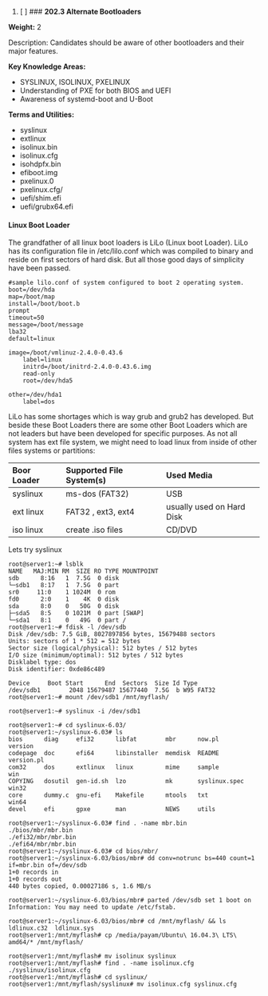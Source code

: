 1. [ ] ### **202.3 Alternate Bootloaders**

**Weight:** 2

Description: Candidates should be aware of other bootloaders and their major features.

**Key Knowledge Areas:**

* SYSLINUX, ISOLINUX, PXELINUX
* Understanding of PXE for both BIOS and UEFI
* Awareness of systemd-boot and U-Boot

**Terms and Utilities:**

* syslinux
* extlinux
* isolinux.bin
* isolinux.cfg
* isohdpfx.bin
* efiboot.img
* pxelinux.0
* pxelinux.cfg/
* uefi/shim.efi
* uefi/grubx64.efi

#### Linux Boot Loader

The grandfather of all linux boot loaders is LiLo \(Linux boot Loader\). LiLo has its configuration file in /etc/lilo.conf which was compiled to binary and reside on first sectors of hard disk. But all those good days of simplicity have been passed.

```
#sample lilo.conf of system configured to boot 2 operating system.
boot=/dev/hda
map=/boot/map
install=/boot/boot.b
prompt
timeout=50
message=/boot/message
lba32
default=linux

image=/boot/vmlinuz-2.4.0-0.43.6
    label=linux
    initrd=/boot/initrd-2.4.0-0.43.6.img
    read-only
    root=/dev/hda5

other=/dev/hda1
    label=dos
```

LiLo has some shortages which is way grub and grub2 has developed. But beside these Boot Loaders there are some other Boot Loaders which are not leaders but have been developed for specific purposes. As not all system has ext file system, we might need to load linux from inside of other files systems or partitions:

| Boor Loader | Supported File System\(s\) | Used Media |
| :--- | :--- | :--- |
| syslinux | ms-dos \(FAT32\) | USB |
| ext linux | FAT32 , ext3, ext4 | usually used on Hard Disk |
| iso linux | create .iso files | CD/DVD |

Lets try syslinux 

```
root@server1:~# lsblk
NAME   MAJ:MIN RM  SIZE RO TYPE MOUNTPOINT
sdb      8:16   1  7.5G  0 disk 
└─sdb1   8:17   1  7.5G  0 part 
sr0     11:0    1 1024M  0 rom  
fd0      2:0    1    4K  0 disk 
sda      8:0    0   50G  0 disk 
├─sda5   8:5    0 1021M  0 part [SWAP]
└─sda1   8:1    0   49G  0 part /
root@server1:~# fdisk -l /dev/sdb
Disk /dev/sdb: 7.5 GiB, 8027897856 bytes, 15679488 sectors
Units: sectors of 1 * 512 = 512 bytes
Sector size (logical/physical): 512 bytes / 512 bytes
I/O size (minimum/optimal): 512 bytes / 512 bytes
Disklabel type: dos
Disk identifier: 0xde86c489

Device     Boot Start      End  Sectors  Size Id Type
/dev/sdb1        2048 15679487 15677440  7.5G  b W95 FAT32
root@server1:~# mount /dev/sdb1 /mnt/myflash/

root@server1:~# syslinux -i /dev/sdb1

root@server1:~# cd syslinux-6.03/
root@server1:~/syslinux-6.03# ls
bios      diag     efi32      libfat        mbr      now.pl         version
codepage  doc      efi64      libinstaller  memdisk  README         version.pl
com32     dos      extlinux   linux         mime     sample         win
COPYING   dosutil  gen-id.sh  lzo           mk       syslinux.spec  win32
core      dummy.c  gnu-efi    Makefile      mtools   txt            win64
devel     efi      gpxe       man           NEWS     utils

root@server1:~/syslinux-6.03# find . -name mbr.bin
./bios/mbr/mbr.bin
./efi32/mbr/mbr.bin
./efi64/mbr/mbr.bin
root@server1:~/syslinux-6.03# cd bios/mbr/
root@server1:~/syslinux-6.03/bios/mbr# dd conv=notrunc bs=440 count=1 if=mbr.bin of=/dev/sdb
1+0 records in
1+0 records out
440 bytes copied, 0.00027186 s, 1.6 MB/s

root@server1:~/syslinux-6.03/bios/mbr# parted /dev/sdb set 1 boot on
Information: You may need to update /etc/fstab.

root@server1:~/syslinux-6.03/bios/mbr# cd /mnt/myflash/ && ls             
ldlinux.c32  ldlinux.sys
root@server1:/mnt/myflash# cp /media/payam/Ubuntu\ 16.04.3\ LTS\ amd64/* /mnt/myflash/

root@server1:/mnt/myflash# mv isolinux syslinux
root@server1:/mnt/myflash# find . -name isolinux.cfg
./syslinux/isolinux.cfg
root@server1:/mnt/myflash# cd syslinux/
root@server1:/mnt/myflash/syslinux# mv isolinux.cfg syslinux.cfg



```



